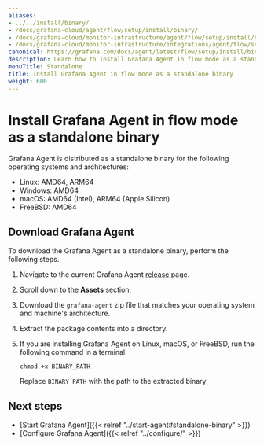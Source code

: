 ```yaml
---
aliases:
- ../../install/binary/
- /docs/grafana-cloud/agent/flow/setup/install/binary/
- /docs/grafana-cloud/monitor-infrastructure/agent/flow/setup/install/binary/
- /docs/grafana-cloud/monitor-infrastructure/integrations/agent/flow/setup/install/binary/
canonical: https://grafana.com/docs/agent/latest/flow/setup/install/binary/
description: Learn how to install Grafana Agent in flow mode as a standalone binary
menuTitle: Standalone
title: Install Grafana Agent in flow mode as a standalone binary
weight: 600
---
```


# Install Grafana Agent in flow mode as a standalone binary

Grafana Agent is distributed as a standalone binary for the following operating systems and architectures:

* Linux: AMD64, ARM64
* Windows: AMD64
* macOS: AMD64 (Intel), ARM64 (Apple Silicon)
* FreeBSD: AMD64

## Download Grafana Agent

To download the Grafana Agent as a standalone binary, perform the following steps.

1. Navigate to the current Grafana Agent [release](https://github.com/grafana/agent/releases) page.

1. Scroll down to the **Assets** section.

1. Download the `grafana-agent` zip file that matches your operating system and machine's architecture.

1. Extract the package contents into a directory.

1. If you are installing Grafana Agent on Linux, macOS, or FreeBSD, run the following command in a terminal:

   ```shell
   chmod +x BINARY_PATH
   ```

   Replace `BINARY_PATH` with the path to the extracted binary

## Next steps

* [Start Grafana Agent]({{< relref "../start-agent#standalone-binary" >}})
* [Configure Grafana Agent]({{< relref "../configure/" >}})

